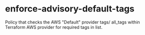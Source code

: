 # enforce-advisory-default-tags

Policy that checks the AWS "Default" provider tags/ all_tags within Terraform AWS provider for required tags in list.
